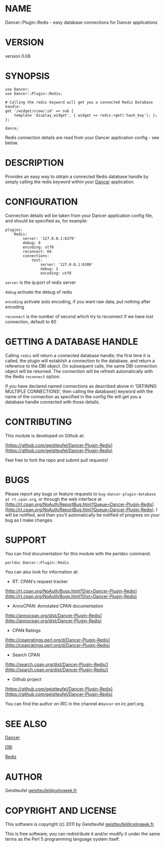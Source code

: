 # NAME

Dancer::Plugin::Redis - easy database connections for Dancer applications

# VERSION

version 0.08

# SYNOPSIS

    use Dancer;
    use Dancer::Plugin::Redis;

    # Calling the redis keyword will get you a connected Redis Database handle:
    get '/widget/view/:id' => sub {
        template 'display_widget', { widget => redis->get('hash_key'); };
    };

    dance;

Redis connection details are read from your Dancer application config - see
below.

# DESCRIPTION

Provides an easy way to obtain a connected Redis database handle by simply calling
the redis keyword within your [Dancer](http://search.cpan.org/perldoc?Dancer) application.

# CONFIGURATION

Connection details will be taken from your Dancer application config file, and
should be specified as, for example: 

    plugins:
        Redis:
            server: '127.0.0.1:6379'
            debug: 0
            encoding: utf8
            reconnect: 60
            connections:
                test:
                    server: '127.0.0.1:6380'
                    debug: 1
                    encoding: utf8

`server` is the ip:port of redis server

`debug` activate the debug of redis

`encoding` activate auto encoding, if you want raw data, put nothing after encoding

`reconnect` is the number of second which try to reconnect if we have lost connection, default to 60

# GETTING A DATABASE HANDLE

Calling `redis` will return a connected database handle; the first time it is
called, the plugin will establish a connection to the database, and return a
reference to the DBI object.  On subsequent calls, the same DBI connection
object will be returned. The connection will be refresh automatically with the Redis `reconnect` option.

If you have declared named connections as described above in 'DEFINING MULTIPLE
CONNECTIONS', then calling the database() keyword with the name of the
connection as specified in the config file will get you a database handle
connected with those details.

# CONTRIBUTING

This module is developed on Github at:

[https://github.com/geistteufel/Dancer-Plugin-Redis](https://github.com/geistteufel/Dancer-Plugin-Redis)

Feel free to fork the repo and submit pull requests!

# BUGS

Please report any bugs or feature requests to `bug-dancer-plugin-database at rt.cpan.org`, or through
the web interface at [http://rt.cpan.org/NoAuth/ReportBug.html?Queue=Dancer-Plugin-Redis](http://rt.cpan.org/NoAuth/ReportBug.html?Queue=Dancer-Plugin-Redis).  I will be notified, and then you'll
automatically be notified of progress on your bug as I make changes.

# SUPPORT

You can find documentation for this module with the perldoc command.

    perldoc Dancer::Plugin::Redis

You can also look for information at:

- RT: CPAN's request tracker

[http://rt.cpan.org/NoAuth/Bugs.html?Dist=Dancer-Plugin-Redis](http://rt.cpan.org/NoAuth/Bugs.html?Dist=Dancer-Plugin-Redis)

- AnnoCPAN: Annotated CPAN documentation

[http://annocpan.org/dist/Dancer-Plugin-Redis](http://annocpan.org/dist/Dancer-Plugin-Redis)

- CPAN Ratings

[http://cpanratings.perl.org/d/Dancer-Plugin-Redis](http://cpanratings.perl.org/d/Dancer-Plugin-Redis)

- Search CPAN

[http://search.cpan.org/dist/Dancer-Plugin-Redis/](http://search.cpan.org/dist/Dancer-Plugin-Redis/)

- Github project

[https://github.com/geistteufel/Dancer-Plugin-Redis](https://github.com/geistteufel/Dancer-Plugin-Redis)

You can find the author on IRC in the channel `#dancer` on irc.perl.org.

# SEE ALSO

[Dancer](http://search.cpan.org/perldoc?Dancer)

[DBI](http://search.cpan.org/perldoc?DBI)

[Redis](http://search.cpan.org/perldoc?Redis)

# AUTHOR

Geistteufel <geistteufel@celogeek.fr>

# COPYRIGHT AND LICENSE

This software is copyright (c) 2011 by Geistteufel <geistteufel@celogeek.fr>.

This is free software; you can redistribute it and/or modify it under
the same terms as the Perl 5 programming language system itself.
